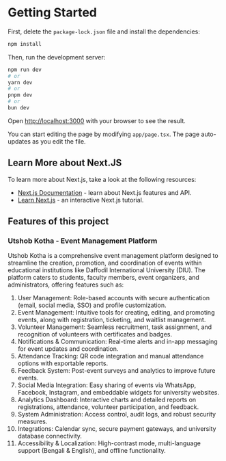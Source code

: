 # Getting Started

First, delete the `package-lock.json` file and install the dependencies:

```bash
npm install
```

Then, run the development server:

```bash
npm run dev
# or
yarn dev
# or
pnpm dev
# or
bun dev
```

Open [http://localhost:3000](http://localhost:3000) with your browser to see the result.

You can start editing the page by modifying `app/page.tsx`. The page auto-updates as you edit the file.

## Learn More about Next.JS

To learn more about Next.js, take a look at the following resources:

- [Next.js Documentation](https://nextjs.org/docs) - learn about Next.js features and API.
- [Learn Next.js](https://nextjs.org/learn) - an interactive Next.js tutorial.

## Features of this project

### Utshob Kotha - Event Management Platform

Utshob Kotha is a comprehensive event management platform designed to streamline the creation, promotion, and coordination of events within educational institutions like Daffodil International University (DIU). The platform caters to students, faculty members, event organizers, and administrators, offering features such as:

1. User Management: Role-based accounts with secure authentication (email, social media, SSO) and profile customization.
2. Event Management: Intuitive tools for creating, editing, and promoting events, along with registration, ticketing, and waitlist management.
3. Volunteer Management: Seamless recruitment, task assignment, and recognition of volunteers with certificates and badges.
4. Notifications & Communication: Real-time alerts and in-app messaging for event updates and coordination.
5. Attendance Tracking: QR code integration and manual attendance options with exportable reports.
6. Feedback System: Post-event surveys and analytics to improve future events.
7. Social Media Integration: Easy sharing of events via WhatsApp, Facebook, Instagram, and embeddable widgets for university websites.
8. Analytics Dashboard: Interactive charts and detailed reports on registrations, attendance, volunteer participation, and feedback.
9. System Administration: Access control, audit logs, and robust security measures.
10. Integrations: Calendar sync, secure payment gateways, and university database connectivity.
11. Accessibility & Localization: High-contrast mode, multi-language support (Bengali & English), and offline functionality.

